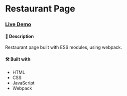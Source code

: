 # Restaurant Page

### [Live Demo]()

#### 📝 Description
Restaurant page built with ES6 modules, using webpack.

#### 🛠️ Built with
 * HTML
 * CSS
 * JavaScript
 * Webpack
 
